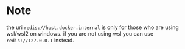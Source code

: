 # Note

the uri `redis://host.docker.internal` is only for those who are using wsl/wsl2 on windows.
if you are not using wsl you can use `redis://127.0.0.1` instead.
